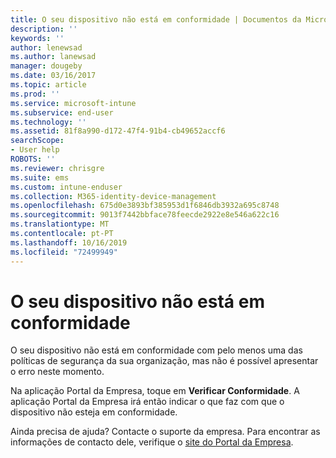 ```yaml
---
title: O seu dispositivo não está em conformidade | Documentos da Microsoft
description: ''
keywords: ''
author: lenewsad
ms.author: lanewsad
manager: dougeby
ms.date: 03/16/2017
ms.topic: article
ms.prod: ''
ms.service: microsoft-intune
ms.subservice: end-user
ms.technology: ''
ms.assetid: 81f8a990-d172-47f4-91b4-cb49652accf6
searchScope:
- User help
ROBOTS: ''
ms.reviewer: chrisgre
ms.suite: ems
ms.custom: intune-enduser
ms.collection: M365-identity-device-management
ms.openlocfilehash: 675d0e3893bf385953d1f6846db3932a695c8748
ms.sourcegitcommit: 9013f7442bbface78feecde2922e8e546a622c16
ms.translationtype: MT
ms.contentlocale: pt-PT
ms.lasthandoff: 10/16/2019
ms.locfileid: "72499949"
---
```

# <a name="your-device-is-noncompliant"></a>O seu dispositivo não está em conformidade

O seu dispositivo não está em conformidade com pelo menos uma das políticas de segurança da sua organização, mas não é possível apresentar o erro neste momento.  

Na aplicação Portal da Empresa, toque em **Verificar Conformidade**. A aplicação Portal da Empresa irá então indicar o que faz com que o dispositivo não esteja em conformidade.

Ainda precisa de ajuda? Contacte o suporte da empresa. Para encontrar as informações de contacto dele, verifique o [site do Portal da Empresa](https://go.microsoft.com/fwlink/?linkid=2010980).
